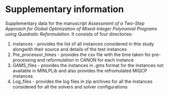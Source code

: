 # Supplementary information
Supplementary data for the manuscript _Assessment of a Two-Step Approach for Global Optimization of Mixed-Integer Polynomial Programs using Quadratic Reformulation_.
It consists of four directories:
1. instances - provides the list of all instances considered in this study alongwith their source and details of the test instances
2. Pre_processor_times - provides the csv file with the time taken for pre-processing and reformulation in CANON for each instance
3. GAMS_files - provides the instances in .gms format for the instances not available in MINLPLib and also provides the refromulated MIQCP instances
4. Log_files - provides the log files in zip archives for all the instances considered for all the solvers and solver configurations
